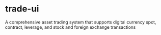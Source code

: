 # trade-ui
A comprehensive asset trading system that supports digital currency spot, contract, leverage, and stock and foreign exchange transactions
